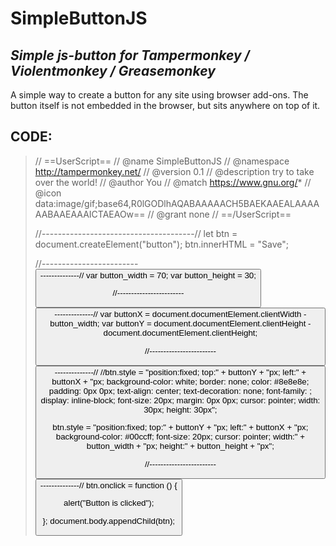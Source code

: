 # SimpleButtonJS
## _Simple js-button for Tampermonkey / Violentmonkey / Greasemonkey_

A simple way to create a button for any site using browser add-ons. The button itself is not embedded in the browser, but sits anywhere on top of it.

## CODE:

> // ==UserScript==
> // @name         SimpleButtonJS
> // @namespace    http://tampermonkey.net/
> // @version      0.1
> // @description  try to take over the world!
> // @author       You
> // @match        https://www.gnu.org/*
> // @icon         data:image/gif;base64,R0lGODlhAQABAAAAACH5BAEKAAEALAAAAAABAAEAAAICTAEAOw==
> // @grant        none
> // ==/UserScript==
> 
> 
> //------------------------<create button>--------------//
> let btn = document.createElement("button");
> btn.innerHTML = "Save";
> 
> //------------------------<button size>--------------//
> var button_width = 70;
> var button_height = 30;
> 
> //------------------------<button position>--------------//
> var buttonX = document.documentElement.clientWidth - button_width;
> var buttonY = document.documentElement.clientHeight - document.documentElement.clientHeight;
> 
> //------------------------<button style>--------------//
> //btn.style = "position:fixed; top:" + buttonY + "px; left:" + buttonX + "px; background-color: white; border: none; color: #8e8e8e; padding: 0px 0px; text-align: center; text-decoration: none; font-family: ; display: inline-block; font-size: 20px; margin: 0px 0px; cursor: pointer; width: 30px; height: 30px";
> 
> btn.style = "position:fixed; top:" + buttonY + "px; left:" + buttonX + "px; background-color: #00ccff; font-size: 20px; cursor: pointer; width:" + button_width + "px; height:" + button_height + "px";
> 
> //------------------------<button function>--------------//
> btn.onclick = function () {
> 
>   alert("Button is clicked");
> 
> };
> document.body.appendChild(btn);
